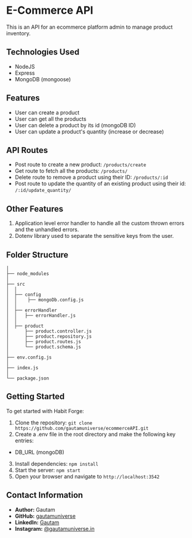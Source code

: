 # E-Commerce API

This is an API for an ecommerce platform admin to manage product inventory.

## Technologies Used

- NodeJS
- Express
- MongoDB (mongoose)

## Features

- User can create a product
- User can get all the products
- User can delete a product by its id (mongoDB ID)
- User can update a product's quantity (increase or decrease)

## API Routes

- Post route to create a new product: `/products/create`
- Get route to fetch all the products: `/products/`
- Delete route to remove a product using their ID: `/products/:id`
- Post route to update the quantity of an existing product using their id: `/:id/update_quantity/`

## Other Features

1. Application level error handler to handle all the custom thrown errors and the unhandled errors.
2. Dotenv library used to separate the sensitive keys from the user.


## Folder Structure
```
│
├── node_modules
│
├── src
│  │ 
│  ├── config
│  │    ├── mongoDb.config.js 
│  │ 
│  ├── errorHandler 
│  │   ├── errorHandler.js 
│  │ 
│  ├── product 
│      ├── product.controller.js 
│      ├── product.repository.js 
│      ├── product.routes.js  
│      └── product.schema.js  
│   
├── env.config.js  
│   
├── index.js  
│    
└── package.json    
```

## Getting Started

To get started with Habit Forge:

1. Clone the repository: `git clone https://github.com/gautamuniverse/ecommerceAPI.git`
2. Create a .env file in the root directory and make the following key entries:
- DB_URL (mongoDB)
3. Install dependencies: `npm install`
4. Start the server: `npm start`
5. Open your browser and navigate to `http://localhost:3542`


## Contact Information
- **Author:** Gautam
- **GitHub:** [gautamuniverse](https://github.com/gautamuniverse)
- **LinkedIn:** [Gautam](https://www.linkedin.com/in/gautam-116307bb/)
- **Instagram:** [@gautamuniverse.in](https://www.instagram.com/gautamuniverse.in/)
